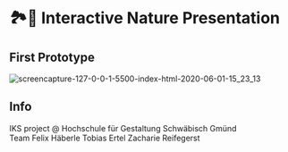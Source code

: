 # 🏞🔎 Interactive Nature Presentation

## First Prototype

![screencapture-127-0-0-1-5500-index-html-2020-06-01-15_23_13](https://user-images.githubusercontent.com/34959078/83413347-f5046680-a41b-11ea-9cc8-a282ae9f6971.png)

## Info

IKS project @ Hochschule für Gestaltung Schwäbisch Gmünd<br>
Team Felix Häberle Tobias Ertel Zacharie Reifegerst
